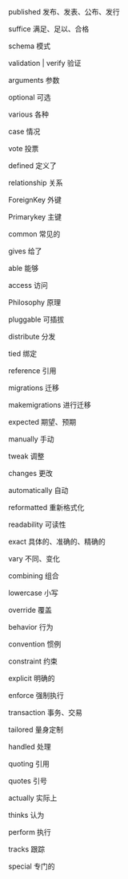published 发布、发表、公布、发行

suffice 满足、足以、合格

schema 模式

validation | verify 验证

arguments 参数

optional 可选

various 各种

case 情况

vote 投票

defined 定义了

relationship 关系

ForeignKey 外键

Primarykey 主键

common 常见的

gives 给了

able 能够

access 访问

Philosophy 原理

pluggable 可插拔

distribute 分发

tied 绑定

reference 引用

migrations 迁移

makemigrations 进行迁移

expected 期望、预期

manually 手动

tweak 调整

changes 更改

automatically 自动

reformatted 重新格式化

readability 可读性

exact 具体的、准确的、精确的

vary 不同、变化

combining 组合

lowercase 小写

override 覆盖

behavior 行为

convention 惯例

constraint 约束

explicit 明确的

enforce 强制执行

transaction 事务、交易

tailored 量身定制

handled 处理

quoting 引用

quotes 引号

actually 实际上

thinks 认为

perform 执行

tracks 跟踪

special 专门的

